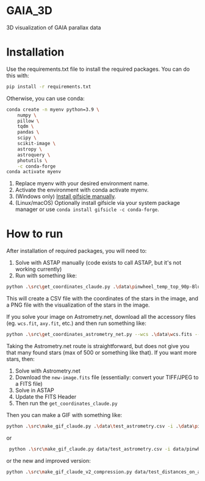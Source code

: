 # GAIA_3D
3D visualization of GAIA parallax data

# Installation
Use the requirements.txt file to install the required packages. You can do this with:
```bash
pip install -r requirements.txt
```
Otherwise, you can use conda:
```bash
conda create -n myenv python=3.9 \
    numpy \
    pillow \
    tqdm \
    pandas \
    scipy \
    scikit-image \
    astropy \
    astroquery \
    photutils \
    -c conda-forge
conda activate myenv
```
1. Replace myenv with your desired environment name.
2. Activate the environment with conda activate myenv.
3. (Windows only) [Install gifsicle manually](https://eternallybored.org/misc/gifsicle/).
4. (Linux/macOS) Optionally install gifsicle via your system package manager or use `conda install gifsicle -c conda-forge`.

# How to run
After installation of required packages, you will need to:
1. Solve with ASTAP manually (code exists to call ASTAP, but it's not working currently)
2. Run with something like:
```bash
python .\src\get_coordinates_claude.py .\data\pinwheel_temp_top_90p-Blue-session_1.fits -o .\data\test_stack.csv -v --viz-output .\data\test_viz_stack.png -d --astap "C:\Program Files\astap\astap.exe"
```
This will create a CSV file with the coordinates of the stars in the image, and a PNG file with the visualization of the stars in the image. 

If you solve your image on Astrometry.net, download all the accessory files (eg. `wcs.fit`, `axy.fit`, etc.) and 
then run something like:
```bash
python .\src\get_coordinates_astrometry_net.py --wcs .\data\wcs.fits --fits .\data\new-image.fits --image-radec .\data\image-radec.fits --axy .\data\axy.fits --output .\data\test_astrometry.csv -v --viz-output .\data\test_astrometry.png -d
```
Taking the Astrometry.net route is straightforward, but does not give you that many found stars (max of 500 or 
something like that). If you want more stars, then:

1. Solve with Astrometry.net
2. Download the `new-image.fits` file (essentially: convert your TIFF/JPEG to a FITS file)
3. Solve in ASTAP
4. Update the FITS Header
5. Then run the `get_coordinates_claude.py`



Then you can make a GIF with something like:
```bash
python .\src\make_gif_claude.py .\data\test_astrometry.csv -i .\data\pinwheel_temp-HaRGB_2-csc-crop-St.tiff -s .\data\pinwheel_temp-HaRGB_2-csc-crop-St-Starless.tiff -o .\data\test_astrometry.gif --debug --save-stars .\data\test_astrometry_stars.png
```
or
```bash
 python .\src\make_gif_claude.py data/test_astrometry.csv -i data/pinwheel_temp-HaRGB_2-csc-crop-St.tiff -s data/pinwheel_temp-HaRGB_2-csc-crop-St-Starless.tiff -o data/test_astrometry.gif --parallax-mode power --power 3.0 --contrast 2.5
```
or the new and improved version:
```bash
python .\src\make_gif_claude_v2_compression.py data/test_distances_on_astap_image.fits.csv -i data/pinwheel_temp-HaRGB_2-csc-crop-St.tiff -s data/pinwheel_temp-HaRGB_2-csc-crop-St-Starless.tiff -o data/test_v2_compression_medium_lossy_80_enhance_5.gif --parallax-mode enhanced --amplitude 100 --duration 50 --frames 30 --enhancement-factor 5
```

